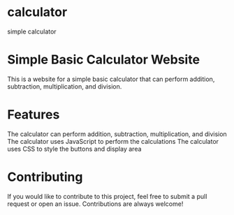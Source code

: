 # calculator
simple calculator 
# Simple Basic Calculator Website
This is a website for a simple basic calculator that can perform addition, subtraction, multiplication, and division.


# Features
The calculator can perform addition, subtraction, multiplication, and division
The calculator uses JavaScript to perform the calculations
The calculator uses CSS to style the buttons and display area

# Contributing
If you would like to contribute to this project, feel free to submit a pull request or open an issue. Contributions are always welcome!



